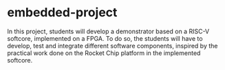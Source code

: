 # embedded-project
In this project, students will develop a demonstrator based on a RISC-V softcore, implemented on a FPGA. To do so, the students will have to develop, test and integrate different software components, inspired by the practical work done on the Rocket Chip platform in the implemented softcore.

